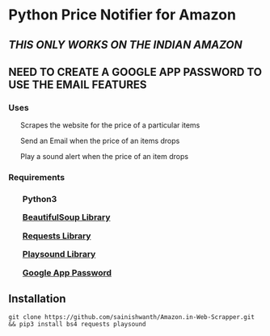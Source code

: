 # Python Price Notifier for Amazon
##  <i>THIS ONLY WORKS ON THE INDIAN AMAZON</i>
##  <b>NEED TO CREATE A GOOGLE APP PASSWORD TO USE THE EMAIL FEATURES</b>
<h3>Uses</h3>
	<ol>Scrapes the website for the price of a particular items</ol>
	<ol>Send an Email when the price of an items drops</ol>
	<ol>Play a sound alert when the price of an item drops</ol>
<h3>Requirements<h3>
	<ol>Python3</ol>
	<ol><a href = "https://www.crummy.com/software/BeautifulSoup/bs4/doc/">BeautifulSoup Library</a></ol>
	<ol><a href = "https://docs.python-requests.org/en/latest/">Requests Library</a></ol>
	<ol><a href = "https://pypi.org/project/playsound/">Playsound Library</a></ol>
	<ol><a href = "https://support.google.com/accounts/answer/185833?hl=en"><b>Google App Password</b></a></ol>

## Installation
	git clone https://github.com/sainishwanth/Amazon.in-Web-Scrapper.git && pip3 install bs4 requests playsound


